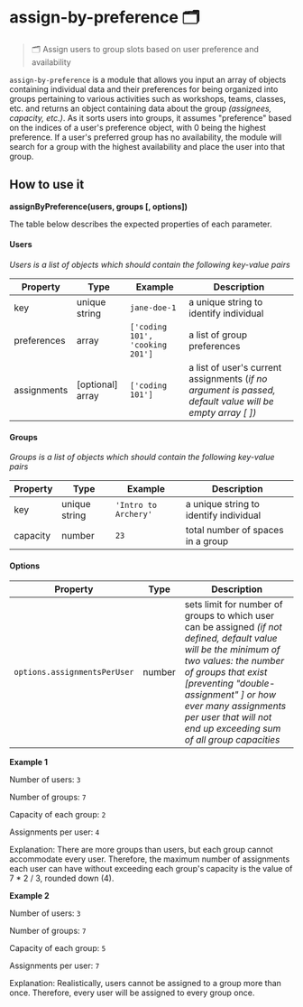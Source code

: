 # assign-by-preference 🗂

> 🗂 Assign users to group slots based on user preference and availability


`assign-by-preference` is a module that allows you input an array of objects containing individual data and their preferences for being organized into groups pertaining to various activities such as workshops, teams, classes, etc. and returns an object containing data about the group *(assignees, capacity, etc.)*. As it sorts users into groups, it assumes "preference" based on the indices of a user's preference object, with 0 being the highest preference. If a user's preferred group has no availability, the module will search for a group with the highest availability and place the user into that group.



## How to use it

**assignByPreference(users, groups [, options])** 

The table below describes the expected properties of each parameter.

#### Users

*Users is a list of objects which should contain the following key-value pairs* 

| Property    | Type             | Example                         | Description                                                  |
| ----------- | ---------------- | ------------------------------- | ------------------------------------------------------------ |
| key         | unique string    | `jane-doe-1`                    | a unique string to identify individual                       |
| preferences | array            | `['coding 101', 'cooking 201']` | a list of group preferences                                  |
| assignments | [optional] array | `['coding 101']`                | a list of user's current assignments (*if no argument is passed, default value will be empty array [ ])* |

#### Groups

*Groups is a list of objects which should contain the following key-value pairs*

| Property | Type          | Example      | Description                            |
| -------- | ------------- | ------------ | -------------------------------------- |
| key      | unique string | `'Intro to Archery'` | a unique string to identify individual |
| capacity | number        | `23`         | total number of spaces in a group      |

#### Options

| Property                     | Type   | Description                                                  |
| ---------------------------- | ------ | ------------------------------------------------------------ |
| `options.assignmentsPerUser` | number | sets limit for number of groups to which user can be assigned *(if not defined, default value will be the minimum of two values: the number of groups that exist [preventing "double-assignment" ] or how ever many assignments per user that will not end up exceeding sum of all group capacities* |

**Example 1**

Number of users: `3`

Number of groups: `7`

Capacity of each group: `2`

Assignments per user: `4`

Explanation: There are more groups than users, but each group cannot accommodate every user. Therefore, the maximum number of assignments each user can have without exceeding each group's capacity is the value of 7 * 2 / 3, rounded down (4).

**Example 2**

Number of users: `3`

Number of groups: `7`

Capacity of each group: `5`

Assignments per user: `7`

Explanation: Realistically, users cannot be assigned to a group more than once. Therefore, every user will be assigned to every group once.

